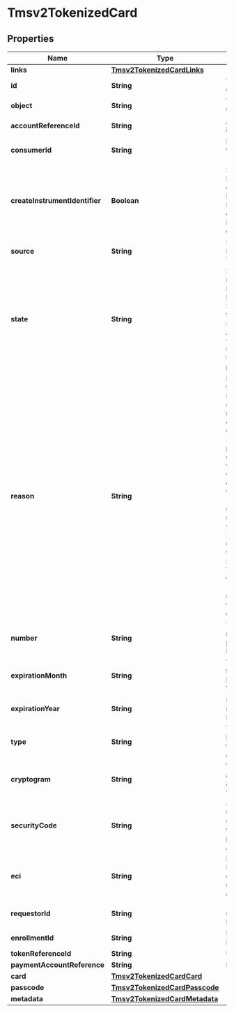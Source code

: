 
# Tmsv2TokenizedCard

## Properties
Name | Type | Description | Notes
------------ | ------------- | ------------- | -------------
**links** | [**Tmsv2TokenizedCardLinks**](Tmsv2TokenizedCardLinks.md) |  |  [optional]
**id** | **String** | The Id of the Tokenized Card.  |  [optional]
**object** | **String** | The type. Possible Values: - tokenizedCard  |  [optional]
**accountReferenceId** | **String** | An identifier provided by the issuer for the account.  |  [optional]
**consumerId** | **String** | Identifier of the consumer within the wallet. Maximum 24 characters for VTS. |  [optional]
**createInstrumentIdentifier** | **Boolean** | Specifies whether the InstrumentId should be created (true) or not (false). Possible Values: - &#x60;true&#x60;: The InstrumentId should be created. - &#x60;false&#x60;: The InstrumentId should be created.  |  [optional]
**source** | **String** | Source of the card details. Possible Values: - ONFILE - TOKEN - ISSUER  |  [optional]
**state** | **String** | State of the network token or network token provision. Possible Values:   ACTIVE : Network token is active.   SUSPENDED : Network token is suspended. This state can change back to ACTIVE.   DELETED : This is a final state for a network token instance.   UNPROVISIONED : A previous network token.  |  [optional]
**reason** | **String** | Issuers state for the network token Possible Values: - INVALID_REQUEST : The network token provision request contained invalid data. - CARD_VERIFICATION_FAILED : The network token provision request contained data that could not be verified. - CARD_NOT_ELIGIBLE : Card can currently not be used with issuer for tokenization. - CARD_NOT_ALLOWED : Card can currently not be used with card association for tokenization. - DECLINED : Card can currently not be used with issuer for tokenization. - SERVICE_UNAVAILABLE : The network token service was unavailable or timed out. - SYSTEM_ERROR : An unexpected error occurred with network token service, check configuration.  |  [optional]
**number** | **String** | The token requestor&#39;s network token for the provided PAN and consumer Id, if available.  |  [optional]
**expirationMonth** | **String** | Two-digit month in which the network token expires. Format: &#x60;MM&#x60;. Possible Values: &#x60;01&#x60; through &#x60;12&#x60;.  |  [optional]
**expirationYear** | **String** | Four-digit year in which the network token expires. Format: &#x60;YYYY&#x60;.  |  [optional]
**type** | **String** | The type of card (Card Network). Possible Values: - visa - mastercard - americanexpress  |  [optional]
**cryptogram** | **String** | Value generated by the card association to be used alongside the network token for processing a payment.  |  [optional]
**securityCode** | **String** | 4-digit number generated by the card association to be used alogside the network token for processing a payment. Only supported for Amex and SCOF.  |  [optional]
**eci** | **String** | Raw Electronic Commerce Indicator provided by the card association with the result of the cardholder authentication.  |  [optional]
**requestorId** | **String** | 11-digit identifier that uniquely identifies the Token Requestor.  |  [optional]
**enrollmentId** | **String** | Unique id to identify this PAN/ enrollment.  |  [optional]
**tokenReferenceId** | **String** | Unique ID for netwrok token.  |  [optional]
**paymentAccountReference** | **String** | Payment account reference.  |  [optional]
**card** | [**Tmsv2TokenizedCardCard**](Tmsv2TokenizedCardCard.md) |  |  [optional]
**passcode** | [**Tmsv2TokenizedCardPasscode**](Tmsv2TokenizedCardPasscode.md) |  |  [optional]
**metadata** | [**Tmsv2TokenizedCardMetadata**](Tmsv2TokenizedCardMetadata.md) |  |  [optional]



